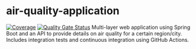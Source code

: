 # air-quality-application
[![Coverage](https://sonarcloud.io/api/project_badges/measure?project=DNTM2802_air-quality-application&metric=coverage)](https://sonarcloud.io/dashboard?id=DNTM2802_air-quality-application)
[![Quality Gate Status](https://sonarcloud.io/api/project_badges/measure?project=DNTM2802_air-quality-application&metric=alert_status)](https://sonarcloud.io/dashboard?id=DNTM2802_air-quality-application)
Multi-layer web application using Spring Boot and an API to provide details on air quality for a certain region/city.
Includes integration tests and continuous integration using GitHub Actions.
